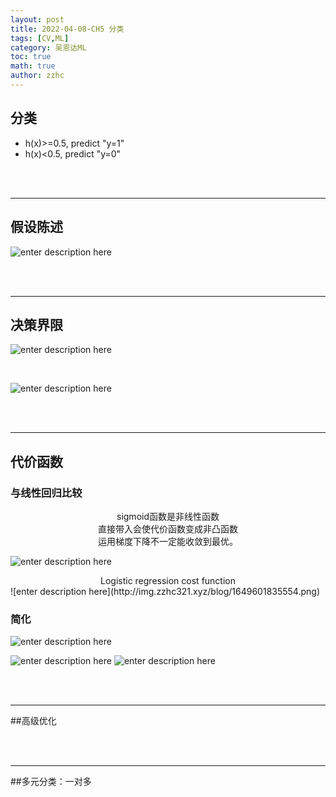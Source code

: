 ```yaml
---
layout: post
title: 2022-04-08-CH5 分类
tags: [CV,ML]
category: 吴恩达ML
toc: true
math: true
author: zzhc
---
```


## 分类

 - h(x)>=0.5, predict "y=1"
 - h(x)<0.5, predict "y=0"















<br>
<br>

***

## 假设陈述

![enter description here](http://img.zzhc321.xyz/blog/1649600445195.png)












<br>
<br>

***

## 决策界限




![enter description here](http://img.zzhc321.xyz/blog/1649600870394.png)

<br>

![enter description here](http://img.zzhc321.xyz/blog/1649601035577.png)








<br>
<br>

***

## 代价函数

### 与线性回归比较
<center> sigmoid函数是非线性函数</center><center>直接带入会使代价函数变成非凸函数</center><center>运用梯度下降不一定能收敛到最优。</center>

![enter description here](http://img.zzhc321.xyz/blog/1649601550104.png)
<br>

<center>Logistic regression cost function</center> 
![enter description here](http://img.zzhc321.xyz/blog/1649601835554.png)



### 简化
![enter description here](http://img.zzhc321.xyz/blog/1649602023776.png)

<i class="fas fa-tags"></i>
![enter description here](http://img.zzhc321.xyz/blog/1649602097871.png)
<i class="fas fa-tags"></i>
![enter description here](http://img.zzhc321.xyz/blog/1649602394790.png)


<br>
<br>

***

##高级优化










<br>
<br>

***

##多元分类：一对多


